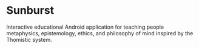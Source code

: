 # Sunburst
Interactive educational Android application for teaching people metaphysics, epistemology, ethics, and philosophy of mind inspired by the Thomistic system.
